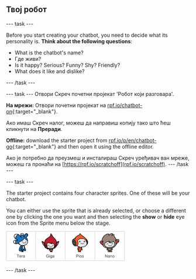 ## Твој робот

\--- task \---

Before you start creating your chatbot, you need to decide what its personality is. **Think about the following questions**:

+ What is the chatbot's name?
+ Где живи?
+ Is it happy? Serious? Funny? Shy? Friendly?
+ What does it like and dislike?

\--- /task \---

\--- task \--- Отвори Скреч почетни пројекат 'Робот који разговара'.

**На мрежи:** Отвори почетни пројекат на [rpf.io/chatbot-on](http://rpf.io/chatbot-on){:target="_blank"}.

Ако имаш Скреч налог, можеш да направиш копију тако што ћеш кликнути на **Преради**.

**Offline:** download the starter project from [rpf.io/p/en/chatbot-go](http://rpf.io/p/en/chatbot-go){:target="_blank"} and then open it using the offline editor.

Ако је потребно да преузмеш и инсталираш Скреч уређивач ван мреже, можеш га пронаћи на [https://rpf.io/scratchoff](rpf.io/scratchoff). \--- /task \---

\--- task \---

The starter project contains four character sprites. One of these will be your chatbot.

You can either use the sprite that is already selected, or choose a different one by clicking the one you want and then selecting the **show** or **hide** eye icon from the Sprite menu below the stage.

![Одабери лика](images/chatbot-characters.png)

\--- /task \---